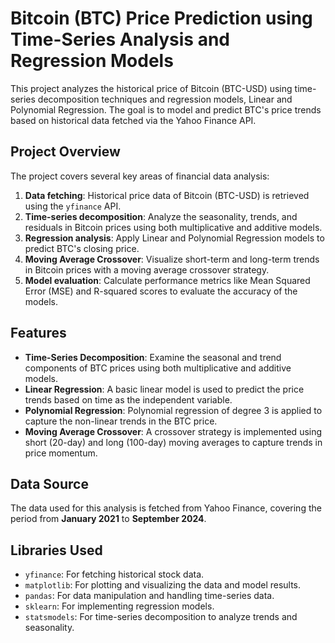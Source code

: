 # **Bitcoin (BTC) Price Prediction using Time-Series Analysis and Regression Models**

This project analyzes the historical price of Bitcoin (BTC-USD) using  time-series decomposition techniques and regression models, Linear and Polynomial Regression. The goal is to model and predict BTC's price trends based on historical data fetched via the Yahoo Finance API.

## **Project Overview**

The project covers several key areas of financial data analysis:
1. **Data fetching**: Historical price data of Bitcoin (BTC-USD) is retrieved using the `yfinance` API.
2. **Time-series decomposition**: Analyze the seasonality, trends, and residuals in Bitcoin prices using both multiplicative and additive models.
3. **Regression analysis**: Apply Linear and Polynomial Regression models to predict BTC's closing price.
4. **Moving Average Crossover**: Visualize short-term and long-term trends in Bitcoin prices with a moving average crossover strategy.
5. **Model evaluation**: Calculate performance metrics like Mean Squared Error (MSE) and R-squared scores to evaluate the accuracy of the models.

## **Features**

- **Time-Series Decomposition**: Examine the seasonal and trend components of BTC prices using both multiplicative and additive models.
- **Linear Regression**: A basic linear model is used to predict the price trends based on time as the independent variable.
- **Polynomial Regression**: Polynomial regression of degree 3 is applied to capture the non-linear trends in the BTC price.
- **Moving Average Crossover**: A crossover strategy is implemented using short (20-day) and long (100-day) moving averages to capture trends in price momentum.

## **Data Source**

The data used for this analysis is fetched from Yahoo Finance, covering the period from **January 2021** to **September 2024**.

## **Libraries Used**

- `yfinance`: For fetching historical stock data.
- `matplotlib`: For plotting and visualizing the data and model results.
- `pandas`: For data manipulation and handling time-series data.
- `sklearn`: For implementing regression models.
- `statsmodels`: For time-series decomposition to analyze trends and seasonality.
